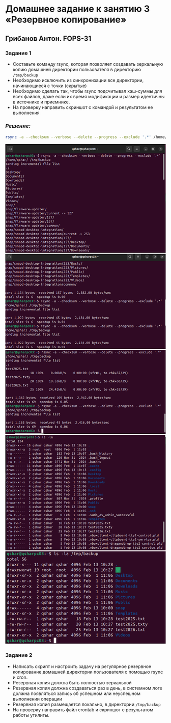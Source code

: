 # Домашнее задание к занятию 3 «Резервное копирование»
## Грибанов Антон. FOPS-31

### Задание 1
- Составьте команду rsync, которая позволяет создавать зеркальную копию домашней директории пользователя в директорию `/tmp/backup`
- Необходимо исключить из синхронизации все директории, начинающиеся с точки (скрытые)
- Необходимо сделать так, чтобы rsync подсчитывал хэш-суммы для всех файлов, даже если их время модификации и размер идентичны в источнике и приемнике.
- На проверку направить скриншот с командой и результатом ее выполнения

### *Решение:*
```bash
rsync -a --checksum --verbose --delete --progress --exclude '.*' /home/qshar/ /tmp/backup
```
![Rsync_001](https://github.com/Qshar1408/sflt-homeworks-03/blob/main/img/sflt03_001.png)
![Rsync_002](https://github.com/Qshar1408/sflt-homeworks-03/blob/main/img/sflt03_002.png)
![Rsync_003](https://github.com/Qshar1408/sflt-homeworks-03/blob/main/img/sflt03_003.png)
![Rsync_004](https://github.com/Qshar1408/sflt-homeworks-03/blob/main/img/sflt03_004.png)
![Rsync_005](https://github.com/Qshar1408/sflt-homeworks-03/blob/main/img/sflt03_005.png)

### Задание 2
- Написать скрипт и настроить задачу на регулярное резервное копирование домашней директории пользователя с помощью rsync и cron.
- Резервная копия должна быть полностью зеркальной
- Резервная копия должна создаваться раз в день, в системном логе должна появляться запись об успешном или неуспешном выполнении операции
- Резервная копия размещается локально, в директории `/tmp/backup`
- На проверку направить файл crontab и скриншот с результатом работы утилиты.
